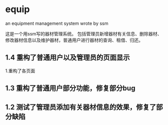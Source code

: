 # equip
an equipment management system wrote by ssm

这是一个用ssm写的器材管理系统。
包括管理员新增器材有关信息、删除器材、修改器材信息以及维护器材，普通用户进行器材的查询、租借、归还。

1.4 重构了普通用户以及管理员的页面显示
-------------------------------------------------
1.重构了各页面



1.3 重构了普通用户部分功能，修复部分bug
----------------------------------------

1.2 测试了管理员添加有关器材信息的效果，修复了部分缺陷
------------------------------------------------
